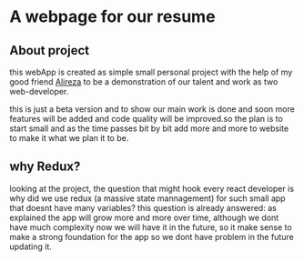 # A webpage for our resume

## About project

this webApp is created as simple small personal project with the help of my good friend [Alireza](#) to be a demonstration of our talent and work as two web-developer.

this is just a beta version and to show our main work is done and soon more features will be added and code quality will be improved.so the plan is to start small and as the time passes bit by bit add more and more to website to make it what we plan it to be.

## why Redux?

looking at the project, the question that might hook every react developer is why did we use redux (a massive state mannagement) for such small app that doesnt have many variables? this question is already answered: as explained the app will grow more and more over time, although we dont have much complexity now we will have it in the future, so it make sense to make a strong foundation for the app so we dont have problem in the future updating it.



